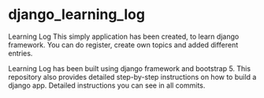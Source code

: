 # django_learning_log
Learning Log
This simply application has been created, to learn django framework.
You can do register, create own topics and added different entries.

Learning Log has been built using django framework and bootstrap 5.
This repository also provides detailed step-by-step instructions on how to build a django app. 
Detailed instructions you can see in all commits.
